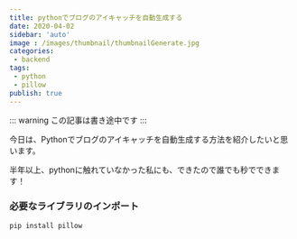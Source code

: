 ```yaml
---
title: pythonでブログのアイキャッチを自動生成する
date: 2020-04-02
sidebar: 'auto'
image : /images/thumbnail/thumbnailGenerate.jpg
categories:
 - backend
tags:
 - python
 - pillow
publish: true
---
```


::: warning
この記事は書き途中です
:::

今日は、Pythonでブログのアイキャッチを自動生成する方法を紹介したいと思います。

半年以上、pythonに触れていなかった私にも、できたので誰でも秒でできます！

### 必要なライブラリのインポート

``` bash
pip install pillow
```